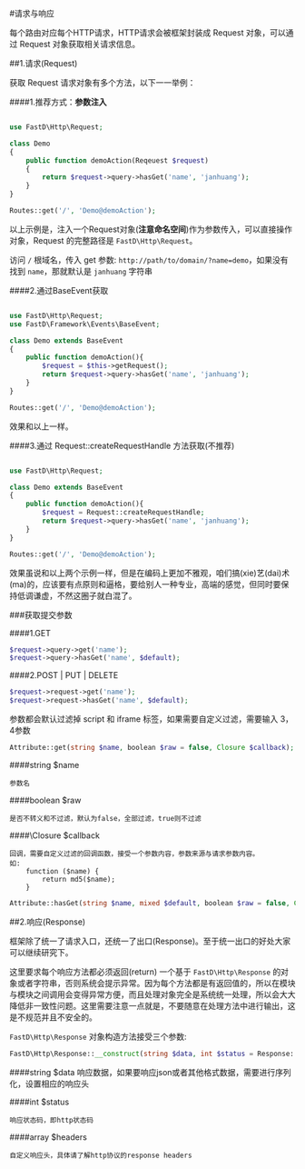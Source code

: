 #请求与响应

每个路由对应每个HTTP请求，HTTP请求会被框架封装成 Request 对象，可以通过 Request 对象获取相关请求信息。

##1.请求(Request)

获取 Request 请求对象有多个方法，以下一一举例：

####1.推荐方式：**参数注入**

```php

use FastD\Http\Request;

class Demo
{
    public function demoAction(Reqeuest $request)
    {
        return $request->query->hasGet('name', 'janhuang');
    }
}

Routes::get('/', 'Demo@demoAction');
```

以上示例是，注入一个Request对象(**注意命名空间**)作为参数传入，可以直接操作对象，Request 的完整路径是 `FastD\Http\Request`。

访问 `/` 根域名，传入 get 参数: `http://path/to/domain/?name=demo`，如果没有找到 `name`，那就默认是 `janhuang` 字符串


####2.通过BaseEvent获取

```php

use FastD\Http\Request;
use FastD\Framework\Events\BaseEvent;

class Demo extends BaseEvent
{
    public function demoAction(){
        $request = $this->getRequest();
        return $request->query->hasGet('name', 'janhuang');
    }
}

Routes::get('/', 'Demo@demoAction');

```

效果和以上一样。

####3.通过 Request::createRequestHandle 方法获取(不推荐)

```php

use FastD\Http\Request;

class Demo extends BaseEvent
{
    public function demoAction(){
        $request = Request::createRequestHandle;
        return $request->query->hasGet('name', 'janhuang');
    }
}

Routes::get('/', 'Demo@demoAction');

```

效果虽说和以上两个示例一样，但是在编码上更加不雅观，咱们搞(xie)艺(dai)术(ma)的，应该要有点原则和逼格，要给别人一种专业，高端的感觉，但同时要保持低调谦虚，不然这圈子就白混了。

###获取提交参数

####1.GET

```php
$request->query->get('name');
$request->query->hasGet('name', $default);
```

####2.POST | PUT | DELETE

```php
$request->request->get('name');
$request->request->hasGet('name', $default);
```

参数都会默认过滤掉 script 和 iframe 标签，如果需要自定义过滤，需要输入 3，4参数

```php
Attribute::get(string $name, boolean $raw = false, Closure $callback);
```

####string $name

    参数名
    
####boolean $raw
    
    是否不转义和不过滤，默认为false，全部过滤，true则不过滤
    
####\Closure $callback

    回调，需要自定义过滤的回调函数，接受一个参数内容，参数来源与请求参数内容。
    如:
        function ($name) {
            return md5($name);
        }


```php
Attribute::hasGet(string $name, mixed $default, boolean $raw = false, Closure $callback);
```



##2.响应(Response)

框架除了统一了请求入口，还统一了出口(Response)。至于统一出口的好处大家可以继续研究下。

这里要求每个响应方法都必须返回(return) 一个基于 `FastD\Http\Response` 的对象或者字符串，否则系统会提示异常。因为每个方法都是有返回值的，所以在模块与模块之间调用会变得异常方便，而且处理对象完全是系统统一处理，所以会大大降低非一致性问题。这里需要注意一点就是，不要随意在处理方法中进行输出，这是不规范并且不安全的。

`FastD\Http\Response` 对象构造方法接受三个参数:

```php
FastD\Http\Response::__construct(string $data, int $status = Response::HTTP_OK, array $headers = []);
```

####string $data
    响应数据，如果要响应json或者其他格式数据，需要进行序列化，设置相应的响应头
    
####int $status

    响应状态码，即http状态码
    
####array $headers
    
    自定义响应头，具体请了解http协议的response headers